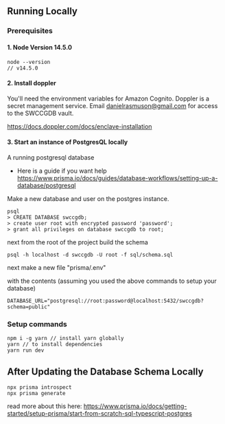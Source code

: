 ## Running Locally

### Prerequisites

#### 1. Node Version 14.5.0

```
node --version
// v14.5.0
```

#### 2. Install doppler

You'll need the environment variables for Amazon Cognito. Doppler is a secret management service. Email danielrasmuson@gmail.com for access to the SWCCGDB vault.

https://docs.doppler.com/docs/enclave-installation

#### 3. Start an instance of PostgresQL locally

A running postgresql database

- Here is a guide if you want help https://www.prisma.io/docs/guides/database-workflows/setting-up-a-database/postgresql

Make a new database and user on the postgres instance.

```
psql
> CREATE DATABASE swccgdb;
> create user root with encrypted password 'password';
> grant all privileges on database swccgdb to root;
```

next from the root of the project build the schema

```
psql -h localhost -d swccgdb -U root -f sql/schema.sql
```

next make a new file "prisma/.env"

with the contents (assuming you used the above commands to setup your database)

```
DATABASE_URL="postgresql://root:password@localhost:5432/swccgdb?schema=public"
```

### Setup commands

```
npm i -g yarn // install yarn globally
yarn // to install dependencies
yarn run dev
```

## After Updating the Database Schema Locally

```
npx prisma introspect
npx prisma generate
```

read more about this here: https://www.prisma.io/docs/getting-started/setup-prisma/start-from-scratch-sql-typescript-postgres
